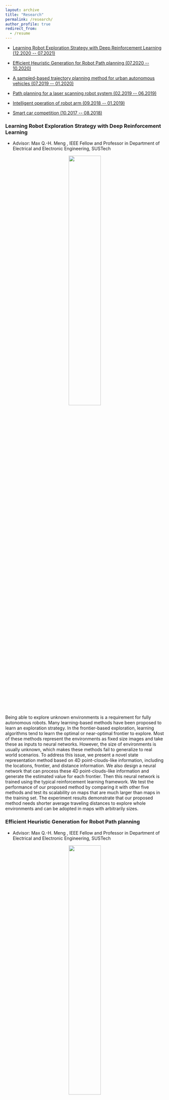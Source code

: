 ```yaml
---
layout: archive
title: "Research"
permalink: /research/
author_profile: true
redirect_from:
  - /resume
---
```

* [Learning Robot Exploration Strategy with Deep Reinforcement Learning (12.2020 -- 07.2021)](#anchor6)

* [Efficient Heuristic Generation for Robot Path planning (07.2020 -- 10.2020)](#anchor5)

* [A sampled-based trajectory planning method for urban autonomous vehicles (07.2019 -- 01.2020)](#anchor)

* [Path planning for a laser scanning robot system (02.2019 -- 06.2019)](#anchor2)

* [Intelligent operation of robot arm (09.2018 -- 01.2019)](#anchor3)

* [Smart car competition (10.2017 -- 08.2018)](#anchor4)

### <span id = "anchor6">Learning Robot Exploration Strategy with Deep Reinforcement Learning</span>
* Advisor: Max Q.-H. Meng , IEEE Fellow and Professor in Department of Electrical and Electronic Engineering, SUSTech

<center><img src='/images/RAL2021.png' width="45%" height="45%" /></center>
  
Being able to explore unknown environments is a requirement for fully autonomous robots. Many learning-based methods have been proposed to learn an exploration strategy. In the frontier-based exploration, learning algorithms tend to learn the optimal or near-optimal frontier to explore. Most of these methods represent the environments as fixed size images and take these as inputs to neural networks. However, the size of environments is usually unknown, which makes these methods fail to generalize to real world scenarios. To address this issue, we present a novel state representation method based on 4D point-clouds-like information, including the locations, frontier, and distance information. We also design a neural network that can process these 4D point-clouds-like information and generate the estimated value for each frontier. Then this neural network is trained using the typical reinforcement learning framework. We test the performance of our proposed method by comparing it with other five methods and test its scalability on maps that are much larger than maps in the training set. The experiment results demonstrate that our proposed method needs shorter average traveling distances to explore whole environments and can be adopted in maps with arbitrarily sizes. 


### <span id = "anchor5">Efficient Heuristic Generation for Robot Path planning </span>
* Advisor: Max Q.-H. Meng , IEEE Fellow and Professor in Department of Electrical and Electronic Engineering, SUSTech

<center><img src='/images/FrameworkICRA2021.png' width="45%" height="45%" /></center>
  
Robot path planning is difficult to solve due to the contradiction between the optimality of results and the complexity of algorithms, even in 2D environments. To find an optimal path, the algorithm needs to search all the state space, which costs many computation resources. To address this issue, we present a novel recurrent generative model (RGM), which generates efficient heuristic to reduce the search efforts of path planning algorithms. This RGM model adopts the framework of general generative adversarial networks (GAN), which consists of a novel generator that can generate heuristic by refining the outputs recurrently and two discriminators that check the connectivity and safety properties of heuristic. We test the proposed RGM module in various 2D environments to demonstrate its effectiveness and efficiency. The results show that, compared with a model without recurrence, the RGM successfully generates appropriate heuristic in both seen and new unseen maps with higher accuracy, demonstrating the good generalization ability of the RGM model. We also compare the rapidly-exploring random tree star (RRT*) with generated heuristic and the conventional RRT* in four different maps, showing that the generated heuristic can guide the algorithm to efficiently find both initial and optimal solutions in a faster and more efficient way.


### <span id = "anchor">A sampled-based trajectory planning method for urban autonomous vehicles</span>
* Advisor: Masayoshi Tomizuka , IEEE Fellow and Professor of Mechanical Engineering, UC Berkeley

<center><img src='/images/DEB work flow.png' width="75%" height="75%" /></center>
  
In this project, we designed a motion planning method for urban autonomous vehicles. This method have the advantages of fast sampling speed, time-bounded collison-free path generation and sampling-based decision making method. 

<iframe width="560" height="315" src="https://www.youtube.com/embed/O0E2lmW-gVM" frameborder="0" allow="accelerometer; autoplay; encrypted-media; gyroscope; picture-in-picture" allowfullscreen></iframe>

<iframe width="448" height="252" src="https://www.youtube.com/embed/5IC28z9ZNMo" frameborder="0" allow="accelerometer; autoplay; encrypted-media; gyroscope; picture-in-picture" allowfullscreen></iframe>


### <span id = "anchor2">Path planning for a laser scanning robot system</span>
* Advisor: Huijun Gao , IEEE Fellow and Professor of Department of Automation, Harbin Institute of Technology
<center><img src='/images/results2.png' width="33%" height="33%" /><img src='/images/scan_result05.png' width="33%" height="33%" /></center>

Laser scanning has been widely used in the industrial manufacturing, especially in reverse engineering, quality control and surface defect detection. Achieving automatic scanning can succeed in reducing production costs and increasing production efficiency. In our project, we proposed an automatic intelligent scanning system based on ROS, including robot arm, RGBD camera and line laser scanner.



<iframe width="560" height="315" src="https://www.youtube.com/embed/BE4FbGaB_Kc" frameborder="0" allow="accelerometer; autoplay; encrypted-media; gyroscope; picture-in-picture" allowfullscreen></iframe>

### <span id = "anchor3">Intelligent operation of robot arm</span>
* Advisor: Huijun Gao , IEEE Fellow and Professor of Department of Automation, Harbin Institute of Technology
  * Employed the linear-quadratic-Gaussian regulator (LQG) to make the UR10 robot arm move to a designated position.
  * Modified the guided policy search method (a policy search method in reinforcement learning) in executing simulated robotic manipulation tasks.
  * Used position control with guided policy search method to train the UR10 robot arm move to a designatedposition without using inverse kinematics
<iframe width="560" height="315" src="https://www.youtube.com/embed/CcBsTdofb0o" frameborder="0" allow="accelerometer; autoplay; encrypted-media; gyroscope; picture-in-picture" allowfullscreen></iframe>


### <span id = "anchor4">Smart car competition</span>

During the second year at university, I attended the 13th Chinese national NXP CUP smart car competition, which is one of the most famous competitions in China.

<center><img src='/images/smartcar03.jpg' width="25%" height="25%" /><img src='/images/smartcar04.jpg' width="40%" height="40%" /></center>
<center><img src='/images/smartcar01.png' width="50%" height="50%" /><img src='/images/smartcar02.png' width="36%" height="36%" /></center>


<iframe width="560" height="315" src="https://www.youtube.com/embed/_3HYpM_5XqU" frameborder="0" allow="accelerometer; autoplay; encrypted-media; gyroscope; picture-in-picture" allowfullscreen></iframe>
